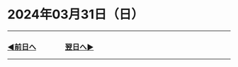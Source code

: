 # 2024年03月31日（日）

---

### [◀️前日へ](https://github.com/yuasys/chatty-journal/blob/main/2024/03/2024-03-30.md)&emsp;&emsp;&emsp;&emsp;[翌日へ▶️](https://github.com/yuasys/chatty-journal/blob/main/2024/04/2024-04-01.md)

---
